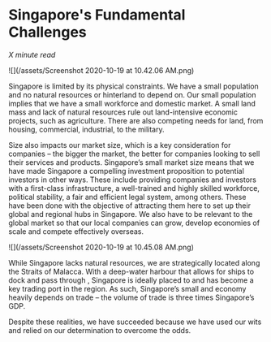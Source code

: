 # Singapore's Fundamental Challenges
*X minute read*


![](/assets/Screenshot 2020-10-19 at 10.42.06 AM.png)


Singapore is limited by its physical constraints. We have a small population and no natural resources or hinterland to depend on. Our small population implies that we have a small workforce and domestic market. A small land mass and lack of natural resources rule out land-intensive economic projects, such as agriculture. There are also competing needs for land, from housing, commercial, industrial, to the military. 

Size also impacts our market size, which is a key consideration for companies – the bigger the market, the better for companies looking to sell their services and products. Singapore’s small market size means that we have made Singapore a compelling investment proposition to potential investors in other ways. These include providing companies and investors with a first-class infrastructure, a well-trained and highly skilled workforce, political stability, a fair and efficient legal system, among others. These have been done with the objective of attracting them here to set up their global and regional hubs in Singapore. We also have to be relevant to the global market so that our  local companies can grow, develop economies of scale and compete effectively overseas. 


![](/assets/Screenshot 2020-10-19 at 10.45.08 AM.png)


While Singapore lacks natural resources, we are strategically located along the Straits of Malacca. With a deep-water harbour that allows for ships to dock and pass through , Singapore is ideally placed to and has become a key trading port in the region. As such, Singapore’s small and economy heavily depends on trade – the volume of trade is three times Singapore’s GDP. 

Despite these realities, we have succeeded because we have used our wits and relied on our determination to overcome the odds. 

	

